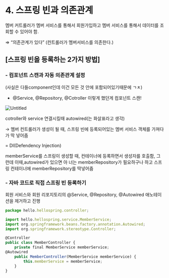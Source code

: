 # 4. 스프링 빈과 의존관계

멤버 커트롤러가 멤버 서비스를 통해서 회원가입하고 멤버 서비스를 통해서 데이터를 조회할 수 있어야 함.

⇒ “의존관계가 있다” (컨트롤러가 멤버서비스를 의존한다.)

## [스프링 빈을 등록하는 2가지 방법]

### - 컴포넌트 스캔과 자동 의존관계 설정

(사실은 다들component인데 이건 모든 것 안에 포함되어있기때문에 ㄱㅊ)

- @Service, @Repository, @Cotroller 이렇게 했던게 컴포넌트 스캔!

![Untitled](https://prod-files-secure.s3.us-west-2.amazonaws.com/88a95228-3530-4db1-a09c-88f45cfea35b/7319d6d1-2f0a-4da4-be4b-5f9f60bee21e/Untitled.png)

cotroller와 service 연결시킬때 autowired(는 화살표라고 생각)

→ 멤버 컨트롤러가 생성이 될 때, 스프링 빈에 등록되어있는 멤버 서비스 객체를 가져다가 딱 넣어줌

= DI(Defendency Injection)

memberService를 스프링이 생성할 때, 컨테이너에 등록하면서 생성자를 호출함, 그런데 이때,autowired가 있으면 아 너는 memberRepository가 필요하구나 하고 스프링 컨테이너에 memberRepository를 딱넣어줌

### - 자바 코드로 직접 스프링 빈 등록하기

회원 서비스와 회원 리포지토리의 @Service, @Repository, @Autowired 애노테이션을 제거하고 진행

```jsx
package hello.hellospring.controller;

import hello.hellospring.service.MemberService;
import org.springframework.beans.factory.annotation.Autowired;
import org.springframework.stereotype.Controller;

@Controller
public class MemberController {
    private final MemberService memberService;
@Autowired
    public MemberController(MemberService memberService) {
        this.memberService = memberService;
    }
}
```
